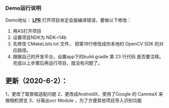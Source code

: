 ### Demo运行说明
Demo地址： **[LPR](https://github.com/AleynP/LPR)**
打开项目肯定会报编译错误，要做以下修改：
1. 用AS打开项目
2. 设置项目NDK为 NDK-r14b
3. 先修改 CMakeLists.txt 文件， 把第19行修改成你本地的 OpenCV SDK 的对应路径。
4. 跟据自己的开发平台，设置app下的build.gradle  第 23 行代码 是否要注释。
完成以上步骤后再运行项目，就没有问题了。
## 更新（2020-6-2）：
1，更改了取景框适配问题
2，更改成AndroidX，使用了Google 的 CamreaX 来做相机预览
3，分离出ocr Module ，为了方便其他项目导入识别功能
